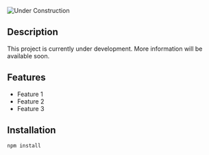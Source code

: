 ![Under Construction](https://img.icons8.com/color/96/000000/under-construction.png)

## Description

This project is currently under development. More information will be available soon.

## Features

- Feature 1
- Feature 2
- Feature 3

## Installation

```javascript
npm install
```

